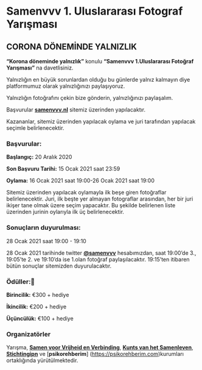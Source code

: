 # Samenvvv 1. Uluslararası Fotograf Yarışması

## CORONA DÖNEMİNDE YALNIZLIK

**“Korona döneminde yalnızlık”** konulu **“Samenvvv 1.Uluslararası Fotoğraf Yarışması”** na davetlisiniz.

Yalnızlığın en büyük sorunlardan olduğu bu günlerde yalnız kalmayın diye platformumuz olarak yalnızlığınızı paylaşıyoruz.

Yalnızlığın fotoğrafını çekin bize gönderin, yalnızlığınızı paylaşalım.

Başvurular [**samenvvv.nl**](https://samenvvv.nl) sitemiz üzerinden yapılacaktır.

Kazananlar, sitemiz üzerinden yapılacak oylama ve juri tarafından yapılacak seçimle belirlenecektir.

### Başvurular:

**Başlangıç:** 20 Aralık 2020

**Son Başvuru Tarihi:** 15 Ocak 2021 saat 23:59

**Oylama:** 16 Ocak 2021 saat 19:00-26 Ocak 2021 saat 19:00

Sitemiz üzerinden yapılacak oylamayla ilk beşe giren fotoğraflar belirlenecektir. Juri, ilk beşte yer almayan fotograflar arasından, her bir juri ikişer tane olmak üzere seçim yapacaktır. Bu şekilde belirlenen liste üzerinden jurinin oylarıyla ilk üç belirlenecektir.

### Sonuçların duyurulması:

28 Ocak 2021 saat 19:00 - 19:10

28 Ocak 2021 tarihinde twitter [**@samenvvv**](https://twitter.com/samenvvv) hesabımızdan, saat 19:00’de  3., 19:05’te 2. ve 19:10’da ise 1.olan fotoğraf paylaşılacaktır. 19:15’ten itibaren bütün sonuçlar sitemizden duyurulacaktır.

### Ödüller:🥇

**Birincilik:** €300 + hediye

**İkincilik:** €200 + hediye

**Üçüncülük:** €100 + hediye

### Organizatörler

Yarışma, [**Samen voor Vrijheid en Verbinding**](https://samenvvv.nl), [**Kunts van het Samenleven**](https://platformins.nl), [**Stichtingipn**](https://stichtingipn.nl) ve [**psikorehberim**] (https://psikorehberim.com)kurumları ortaklığında yürütülmektedir.
